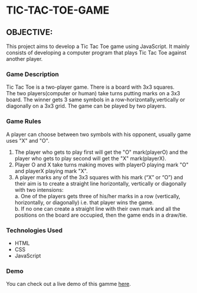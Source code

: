 # TIC-TAC-TOE-GAME
## OBJECTIVE:
This project aims to develop a Tic Tac Toe game using JavaScript. It mainly consists of developing a computer program that plays Tic Tac Toe against another player.<br/>

### Game Description
Tic Tac Toe is a two-player game. There is a board with 3x3 squares.<br/>
The two players(computer or human) take turns putting marks on a 3x3 board.
The winner gets 3 same symbols in a row-horizontally,vertically or diagonally on a 3x3 grid.
The game can be played by two players. 

### Game Rules
A player can choose between two symbols with his opponent, usually game uses "X" and "O".
1. The player who gets to play first will get the "O" mark(playerO) and the player who gets to play second will get the "X" mark(playerX). 
2. Player O and X take turns making moves with playerO playing mark "O" and playerX playing mark "X".
3. A player marks any of the 3x3 squares with his mark (“X” or “O”) and their aim is to create a straight line horizontally, vertically or diagonally with two intensions:<br/>
a.	One of the players gets three of his/her marks in a row (vertically, horizontally, or diagonally) i.e. that player wins the game.<br/>
b.	If no one can create a straight line with their own mark and all the positions on the board are occupied, then the game ends in a  draw/tie.

### Technologies Used
- HTML
- CSS
- JavaScript
### Demo 
You can check out a live demo of this gamme [here](https://alda-kst.github.io/TicTacToe/).
  

